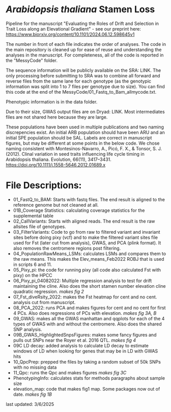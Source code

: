 # *Arabidopsis thaliana* Stamen Loss
Pipeline for the manuscript "Evaluating the Roles of Drift and Selection in Trait Loss along an Elevational Gradient" - see our preprint here: https://www.biorxiv.org/content/10.1101/2024.06.12.598645v1

The number in front of each file indicates the order of analyses. The code in the main repository is cleaned up for ease of reuse and understanding the analyses in the manuscript. For completeness, all of the code is reported in the "MessyCode" folder.

The sequence information will be publicly available on the SRA: LINK. The only processing before submitting to SRA was to combine all forward and reverse files from the same lane for each genotype (as the genotypic information was split into 1 to 7 files per genotype due to size). You can find this code at the end of the MessyCode/01_Fastq_to_Bam_allmycode.txt.

Phenotypic information is in the data folder.

Due to their size, GWAS output files are on Dryad: LINK. Most intermediates files are not shared here because they are large.

These populations have been used in multiple publications and two naming discrepencies exist. An initial ARB population should have been ARU and an initial SPE population should be SAL. Labels are correct in manuscript figures, but may be different at some points in the below code. We chose naming consistent with Montesinos-Navarro, A., Picó, F. X., & Tonsor, S. J. (2012). Clinal variation in seed traits influencing life cycle timing in Arabidopsis thaliana. Evolution, 66(11), 3417–3431. https://doi.org/10.1111/j.1558-5646.2012.01689.x


# File Descriptions:
- 01_FastQ_to_BAM: Starts with fastq files. The end result is aligned to the reference genome but not cleaned at all.
- 01B_Coverage Statistics: calculating coverage statistics for the supplemental table
- 02_CallVariants: Starts with aligned reads. The end result is the raw allsites file of genotypes.
- 03_FilterVariants: Code to go from raw to filtered variant and invariant sites before doing pixy (vcf) and to make the filtered variant sites file used for Fst (later cut from analysis), GWAS, and PCA (plink format). It also removes the centromere regions post filtering.
- 04_PopulationRawMeans_LSMs: calculates LSMs and compares them to the raw means. This makes the Elev_means_Feb2022 ROBJ that is used in scripts 6 and 11.
- 05_Pixy_pi: the code for running pixy (all code also calculated Fst with pixy) on the HPCC
- 06_Pixy_pi_04082022: Multiple regression analysis to test for drift maintaining the cline. Also does the short stamen number elevation cline quadratic regression. *makes fig 2* 
- 07_Fst_diveRsity_2022: makes the Fst heatmap for cent and no cent. analysis cut from manuscript.
- 08_PCA_2022: runs PCA and makes figures for cent and no cent for first 4 PCs. Also does regressions of PCs with elevation. *makes fig 3A, B*
- 09_GWAS: makes all the GWAS manhattan and qqplots for each of the 4 types of GWAS with and without the centromere. Also does the shared SNP analysis.
- 09B_GWAS_HighlightedSnpsFigures: makes some fancy figures and pulls out SNPs near the Royer et al. 2016 QTL. *makes fig 4*
- 09C LD decay: added analysis to calculate LD decay to estimate windows of LD when looking for genes that may be in LD with GWAS hits
- 10_QpcPrep: prepped the files by taking a random subset of 50k SNPs with no missing data
- 11_Qpc: runs the Qpc and makes figures *makes fig 3C*
- PhenotypingInfo: calculates stats for methods paragraphs about sample size
- elevation_map: code that makes fig1 map. Some packages now out of date. *makes fig 1B*


last updated: 3/6/2025
